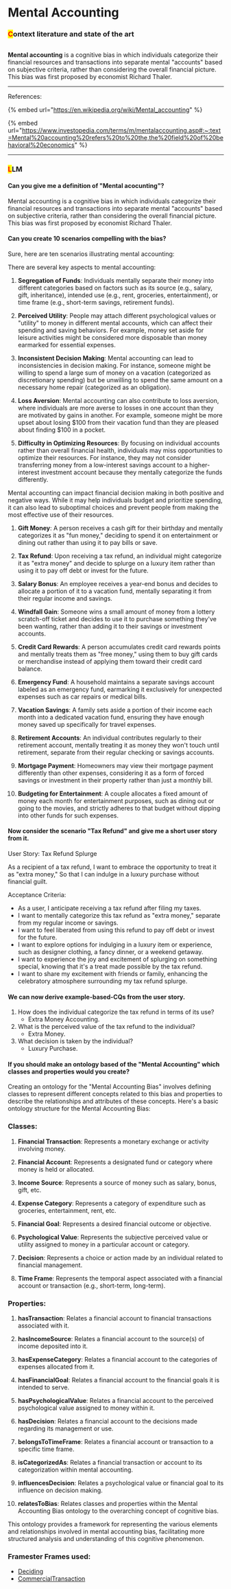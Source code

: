 # Mental Accounting

### <mark style="color:red;">C</mark>ontext literature and state of the art
<figure><img src="Mental-Accounting.jpg" alt=""><figcaption></figcaption></figure>

**Mental accounting** is a cognitive bias in which individuals categorize their financial resources and transactions into separate mental "accounts" based on subjective criteria, rather than considering the overall financial picture. This bias was first proposed by economist Richard Thaler. 
***

References:

{% embed url="https://en.wikipedia.org/wiki/Mental_accounting" %}

{% embed url="https://www.investopedia.com/terms/m/mentalaccounting.asp#:~:text=Mental%20accounting%20refers%20to%20the,the%20field%20of%20behavioral%20economics" %}

***
### <mark style="color:red;">L</mark>LM

#### Can you give me a definition of "Mental acocunting"?

Mental accounting is a cognitive bias in which individuals categorize their financial resources and transactions into separate mental "accounts" based on subjective criteria, rather than considering the overall financial picture. This bias was first proposed by economist Richard Thaler. 

#### Can you create 10 scenarios compelling with the bias?

Sure, here are ten scenarios illustrating mental accounting:

There are several key aspects to mental accounting:   

1. **Segregation of Funds**: Individuals mentally separate their money into different categories based on factors such as its source (e.g., salary, gift, inheritance), intended use (e.g., rent, groceries, entertainment), or time frame (e.g., short-term savings, retirement funds).   

2. **Perceived Utility**: People may attach different psychological values or "utility" to money in different mental accounts, which can affect their spending and saving behaviors. For example, money set aside for leisure activities might be considered more disposable than money earmarked for essential expenses.   

3. **Inconsistent Decision Making**: Mental accounting can lead to inconsistencies in decision making. For instance, someone might be willing to spend a large sum of money on a vacation (categorized as discretionary spending) but be unwilling to spend the same amount on a necessary home repair (categorized as an obligation). 

4. **Loss Aversion**: Mental accounting can also contribute to loss aversion, where individuals are more averse to losses in one account than they are motivated by gains in another. For example, someone might be more upset about losing $100 from their vacation fund than they are pleased about finding $100 in a pocket.  

5. **Difficulty in Optimizing Resources**: By focusing on individual accounts rather than overall financial health, individuals may miss opportunities to optimize their resources. For instance, they may not consider transferring money from a low-interest savings account to a higher-interest investment account because they mentally categorize the funds differently. 

Mental accounting can impact financial decision making in both positive and negative ways. While it may help individuals budget and prioritize spending, it can also lead to suboptimal choices and prevent people from making the most effective use of their resources. 

1. **Gift Money**: A person receives a cash gift for their birthday and mentally categorizes it as "fun money," deciding to spend it on entertainment or dining out rather than using it to pay bills or save. 

2. **Tax Refund**: Upon receiving a tax refund, an individual might categorize it as "extra money" and decide to splurge on a luxury item rather than using it to pay off debt or invest for the future. 

3. **Salary Bonus**: An employee receives a year-end bonus and decides to allocate a portion of it to a vacation fund, mentally separating it from their regular income and savings.   

4. **Windfall Gain**: Someone wins a small amount of money from a lottery scratch-off ticket and decides to use it to purchase something they've been wanting, rather than adding it to their savings or investment accounts.   

5. **Credit Card Rewards**: A person accumulates credit card rewards points and mentally treats them as "free money," using them to buy gift cards or merchandise instead of applying them toward their credit card balance. 

6. **Emergency Fund**: A household maintains a separate savings account labeled as an emergency fund, earmarking it exclusively for unexpected expenses such as car repairs or medical bills. 

7. **Vacation Savings**: A family sets aside a portion of their income each month into a dedicated vacation fund, ensuring they have enough money saved up specifically for travel expenses. 

8. **Retirement Accounts**: An individual contributes regularly to their retirement account, mentally treating it as money they won't touch until retirement, separate from their regular checking or savings accounts.   

9. **Mortgage Payment**: Homeowners may view their mortgage payment differently than other expenses, considering it as a form of forced savings or investment in their property rather than just a monthly bill.  

10. **Budgeting for Entertainment**: A couple allocates a fixed amount of money each month for entertainment purposes, such as dining out or going to the movies, and strictly adheres to that budget without dipping into other funds for such expenses.


#### Now consider the scenario "Tax Refund" and give me a short user story from it.

User Story: Tax Refund Splurge

As a recipient of a tax refund,
I want to embrace the opportunity to treat it as "extra money,"
So that I can indulge in a luxury purchase without financial guilt.

Acceptance Criteria:

* As a user, I anticipate receiving a tax refund after filing my taxes.
* I want to mentally categorize this tax refund as "extra money," separate from my regular income or savings.
* I want to feel liberated from using this refund to pay off debt or invest for the future.
* I want to explore options for indulging in a luxury item or experience, such as designer clothing, a fancy dinner, or a weekend getaway.
* I want to experience the joy and excitement of splurging on something special, knowing that it's a treat made possible by the tax refund.
* I want to share my excitement with friends or family, enhancing the celebratory atmosphere surrounding my tax refund splurge.

#### We can now derive example-based-CQs from the user story.&#x20;

1. How does the individual categorize the tax refund in terms of its use?
   * Extra Money Accounting.
2. What is the perceived value of the tax refund to the individual?
   * Extra Money.
3. What decision is taken by the individual?
   * Luxury Purchase.
  
#### If you should make an ontology based of the "Mental Accounting" which classes and properties would you create?

Creating an ontology for the "Mental Accounting Bias" involves defining classes to represent different concepts related to this bias and properties to describe the relationships and attributes of these concepts. Here's a basic ontology structure for the Mental Accounting Bias: 

  

### Classes: 

  

1. **Financial Transaction**: Represents a monetary exchange or activity involving money. 

2. **Financial Account**: Represents a designated fund or category where money is held or allocated. 

3. **Income Source**: Represents a source of money such as salary, bonus, gift, etc. 

4. **Expense Category**: Represents a category of expenditure such as groceries, entertainment, rent, etc. 

5. **Financial Goal**: Represents a desired financial outcome or objective. 

6. **Psychological Value**: Represents the subjective perceived value or utility assigned to money in a particular account or category. 

7. **Decision**: Represents a choice or action made by an individual related to financial management. 

8. **Time Frame**: Represents the temporal aspect associated with a financial account or transaction (e.g., short-term, long-term). 

  

### Properties: 

  

1. **hasTransaction**: Relates a financial account to financial transactions associated with it. 

2. **hasIncomeSource**: Relates a financial account to the source(s) of income deposited into it. 

3. **hasExpenseCategory**: Relates a financial account to the categories of expenses allocated from it. 

4. **hasFinancialGoal**: Relates a financial account to the financial goals it is intended to serve. 

5. **hasPsychologicalValue**: Relates a financial account to the perceived psychological value assigned to money within it. 

6. **hasDecision**: Relates a financial account to the decisions made regarding its management or use. 

7. **belongsToTimeFrame**: Relates a financial account or transaction to a specific time frame. 

8. **isCategorizedAs**: Relates a financial transaction or account to its categorization within mental accounting. 

9. **influencesDecision**: Relates a psychological value or financial goal to its influence on decision making. 

10. **relatesToBias**: Relates classes and properties within the Mental Accounting Bias ontology to the overarching concept of cognitive bias. 

This ontology provides a framework for representing the various elements and relationships involved in mental accounting bias, facilitating more structured analysis and understanding of this cognitive phenomenon. 

### Framester Frames used:

* [Deciding](https://w3id.org/framester/data/framestercore/Deciding)
* [CommercialTransaction](https://w3id.org/framester/data/framestercore/CommercialTransaction) 

 

